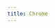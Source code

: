 ```yaml
---
title: Chrome
---
```

<script>
    if (/(x64|WOW64)/i.test(navigator.userAgent)) {
        // window.location.href = "https://dl.google.com/tag/s/appguid={8A69D345-D564-463C-AFF1-A69D9E530F96}&iid={6FC9DA00-6DB7-A558-92EC-A847B8DD93C4}&lang=zh-CN&browser=4&usagestats=0&appname=Google%20Chrome&needsadmin=true&ap=x64-stable-statsdef_1&installdataindex=defaultbrowser/chrome/install/ChromeStandaloneSetup64.exe";
                window.location.href = "https://dl.google.com/tag/s/appguid={8A69D345-D564-463C-AFF1-A69D9E530F96}&iid={ADD6E22C-36A8-73B1-C6FD-C96A0F30E40F}&lang=en&browser=4&usagestats=0&appname=Google%20Chrome&needsadmin=true&ap=x64-stable-statsdef_0&brand=GCEA/dl/chrome/install/googlechromestandaloneenterprise64.msi";
    }
    if (/(x86_64)/i.test(navigator.userAgent)) {
        // window.location.href = "https://dl.google.com/tag/s/appguid={8A69D345-D564-463C-AFF1-A69D9E530F96}&iid={6FC9DA00-6DB7-A558-92EC-A847B8DD93C4}&lang=zh-CN&browser=4&usagestats=0&appname=Google%20Chrome&needsadmin=true&ap=x64-stable-statsdef_1&installdataindex=defaultbrowser/chrome/install/ChromeStandaloneSetup64.exe";
        window.location.href = "https://dl.google.com/tag/s/appguid={8A69D345-D564-463C-AFF1-A69D9E530F96}&iid={ADD6E22C-36A8-73B1-C6FD-C96A0F30E40F}&lang=en&browser=4&usagestats=0&appname=Google%20Chrome&needsadmin=true&ap=x64-stable-statsdef_0&brand=GCEA/dl/chrome/install/googlechromestandaloneenterprise64.msi";
    }
    if (/(Macintosh)/i.test(navigator.userAgent)) {
        window.location.href = "https://dl.google.com/chrome/mac/stable/GGRO/googlechrome.dmg";
    }
    if (/(iPhone|iPod)/i.test(navigator.userAgent)) {
        window.location.href = "https://itunes.apple.com/app/apple-store/id535886823";
    }
    if (/(iPad)/i.test(navigator.userAgent)) {
        window.location.href = "https://itunes.apple.com/app/apple-store/id535886823";
    }
    if (/(Android)/i.test(navigator.userAgent)) {
        window.location.href = "http://openbox.mobilem.360.cn/index/d/sid/21104";
    }
</script>
